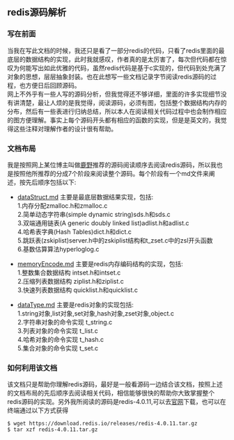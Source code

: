 ## redis源码解析      
### 写在前面     
当我在写此文档的时候，我还只是看了一部分redis的代码，只看了redis里面的最底层的数据结构的实现，此时我就感叹，作者真的是太厉害了，每次但代码都在惊叹为何能写出如此优雅的代码，虽然redis代码是基于c实现的，但代码到处充满了对象的思想，层层抽象封装。也在此想写一些文档记录字节阅读redis源码的过程，也方便日后回顾源码。       
网上不外乎有一些人写的源码分析，但我觉得还不够详细，里面的许多实现细节没有讲清楚，最让人烦的是我觉得，阅读源码，必须有图，包括整个数据结构内存的分布，然后有一些表进行归纳总结，所以本人在阅读相关代码过程中也会制作相应的图方便理解。事实上每个源码开头都有相应的函数的实现，但是是英文的，我觉得这些注释对理解作者的设计很有帮助。      
### 文档布局         
我是按照网上某位博主叫做[鹿野](https://www.cnblogs.com/breka/articles/9914787.html)推荐的源码阅读顺序去阅读redis源码，所以我也是按照他所推荐的分成7个阶段来阅读整个源码。每个阶段有一个md文件来阐述，按先后顺序包括以下:           

- [dataStruct.md](./dataStruct.md) 主要是最底层数据结果实现，包括:     
  1.内存分配zmalloc.h和zmalloc.c  
  2.简单动态字符串(simple dynamic string)sds.h和sds.c   
  3.双端通用链表(A generic doubly linked list)adlist.h和adlist.c     
  4.哈希表字典(Hash Tables)dict.h和dict.c    
  5.跳跃表(zskiplist)server.h中的zskiplist结构和t_zset.c中的zsl开头函数    
  6.基数估算算法hyperloglog.c 

- [memoryEncode.md](./memoryEncode.md) 主要是redis内存编码结构的实现，包括:     
  1.整数集合数据结构 intset.h和intset.c    
  2.压缩列表数据结构 ziplist.h和ziplist.c    
  3.快速列表数据结构 quicklist.h和quicklist.c      
  
- [dataType.md](./dataType.md) 主要是redis对象的实现包括:    
  1.string对象,list对象,set对象,hash对象,zset对象,object.c    
  2.字符串对象的命令实现 t_string.c  
  3.列表对象的命令实现 t_list.c    
  4.哈希对象的命令实现 t_hash.c   
  5.集合对象的命令实现 t_set.c   
   

      
  

### 如何利用该文档     
该文档只是帮助你理解redis源码，最好是一般看源码一边结合该文档，按照上述的文档布局的先后顺序去阅读相关代码，相信能够很快的帮助你大致掌握整个redis源码的实现。另外我所阅读的源码是redis-4.0.11,可以去[官网](https://redis.io/download)下载，也可以在终端通过以下方式获得           
```
$ wget https://download.redis.io/releases/redis-4.0.11.tar.gz
$ tar xzf redis-4.0.11.tar.gz  
```    
